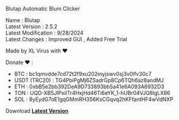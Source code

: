 Blutap Automatic Blum Clicker  
  
Name : Blutap  
Latest Version : 2.5.2  
Latest Modification : 9/28/2024  
Latest Changes : Improved GUI , Added Free Trial  
  
Made by XL Virus with ❤️                                                                                       
  
Donate ❤️ :                                                                                                                         
- BTC : bc1qmvdde7cd72t2f9xu202myjswv0sj3v0lfv30c7
- USDT (TRC20) : TG4PbiPgMj6ZSadrGp8Cp6TQh6az8andMJ
- ETH : 0xbB5e2bb392DeA9D733893bb5a41e6A093A6932D3
- TON : UQD-XB5JlPxiITr4HxjHd46Ti6eYK_1-hUBr04VJG6lgLX86
- SOL : 8yEydG7oE1gqGMmRH3S6KsCGqvq2hKFfantHF4wVdNXP


Download [**Latest Version**](download.xlvirus.ir/Blutap2.5.2.exe)
